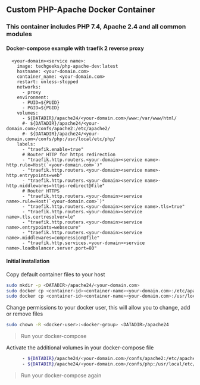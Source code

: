 ## Custom PHP-Apache Docker Container
### This container includes PHP 7.4, Apache 2.4 and all common modules


#### Docker-compose example with traefik 2 reverse proxy
```
  <your-domain><service name>:
    image: techgeeks/php-apache-dev:latest
    hostname: <your-domain.com>
    container_name: <your-domain.com>
    restart: unless-stopped
    networks:
      - proxy
    environment:
      - PUID=${PUID}
      - PGID=${PGID}
    volumes:
      - ${DATADIR}/apache24/<your-domain.com>/www:/var/www/html/
      #- ${DATADIR}/apache24/<your-domain.com>/confs/apache2:/etc/apache2/
      #- ${DATADIR}/apache24/<your-domain.com>/confs/php:/usr/local/etc/php/
    labels:
      - "traefik.enable=true"
      # Router HTTP for https redirection
      - "traefik.http.routers.<your-domain><service name>-http.rule=Host(`<your-domain.com>`)"
      - "traefik.http.routers.<your-domain><service name>-http.entrypoints=web"
      - "traefik.http.routers.<your-domain><service name>-http.middlewares=https-redirect@file"
      # Router HTTPS
      - "traefik.http.routers.<your-domain><service name>.rule=Host(`<your-domain.com>`)"
      - "traefik.http.routers.<your-domain><service name>.tls=true"
      - "traefik.http.routers.<your-domain><service name>.tls.certresolver=le"
      - "traefik.http.routers.<your-domain><service name>.entrypoints=websecure"
      - "traefik.http.routers.<your-domain><service name>.middlewares=compression@file"
      - "traefik.http.services.<your-domain><service name>.loadbalancer.server.port=80"
```

#### Initial installation

Copy default container files to your host
```bash
sudo mkdir -p <DATADIR>/apache24/<your-domain.com>
sudo docker cp <container-id><container-name><your-domain.com>:/etc/apache2/ <DATADIR>/apache24/<your-domain.com>/confs/
sudo docker cp <container-id><container-name><your-domain.com>:/usr/local/etc/php/ <DATADIR>/apache24/<your-domain.com>/confs/
```

Change permissions to your docker user, this will allow you to change, add or remove files
```bash
sudo chown -R <docker-user>:<docker-group> <DATADIR>/apache24
```

> Run your docker-compose

Activate the additional volumes in your docker-compose file
```bash
      - ${DATADIR}/apache24/<your-domain.com>/confs/apache2:/etc/apache2/
      - ${DATADIR}/apache24/<your-domain.com>/confs/php:/usr/local/etc/php/
```

> Run your docker-compose again
